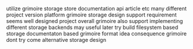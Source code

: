 utilize grimoire storage store documentation api article etc many different project version platform grimoire storage design support requirement seems well designed project overall grimoire also support implementing different storage backends may useful later try build filesystem based storage documentaton based grimoire format idea consequence grimoire dont try come alternative storage design